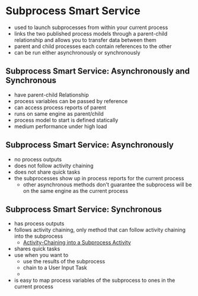 # Subprocess Smart Service
- used to launch subprocesses from within your current process
- links the two published process models through a parent-child relationship and allows you to transfer data between them
- parent and child processes each contain references to the other
- can be run either asynchronously or synchronously

## Subprocess Smart Service: Asynchronously and Synchronous     
- have parent-child Relationship
- process variables can be passed by reference
- can access process reports of parent
- runs on same engine as parent/child
- process model to start is defined	statically
- medium performance under high load

## Subprocess Smart Service: Asynchronously
- no process outputs
- does not follow activity chaining
- does not share quick tasks
- the subprocesses show up in process reports for the current process
    - other asynchronous methods don't guarantee the subprocess will be on the same engine as the current process


## Subprocess Smart Service: Synchronous
- has process outputs
- follows activity chaining, only method that can follow activity chaining into the subprocess
    - [ Activity-Chaining into a Subprocess Activity](https://docs.appian.com/suite/help/23.3/Process_Model_Recipes.html#using-activity-chaining-to-display-multiple-forms-in-succession)
- shares quick tasks
- use when you want to 
    - use the results of the subprocess
    - chain to a User Input Task
    - 
- is easy to map process variables of the subprocess to ones in the current process